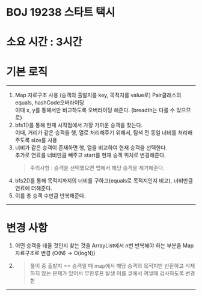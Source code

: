 # BOJ 19238 스타트 택시
# 소요 시간 : 3시간
# 기본 로직
---
1. Map 자료구조 사용 (승객의 출발지를 key, 목적지를 value로) Pair클래스의 equals, hashCode오버라이딩   
   이때 x, y를 통해서만 비교하도록 오버라이딩 해준다. (breadth는 다를 수 있으므로)
2. bfs1()를 통해 현재 시작점에서 가장 가까운 승객을 찾는다.    
   이때, 거리가 같은 승객을 행, 열로 처리해주기 위해서, 탐색 전 동일 너비를 처리해주도록 size를 사용
3. 너비가 같은 승객이 존재하면 행, 열을 비교하여 현재 승객을 선택한다.    
    추가로 연료를 너비만큼 빼주고 start를 현재 승객 위치로 변경해준다. 
    > 주의사항 : 승객을 선택했으면 맵에서 해당 승객을 제거해준다.
4. bfs2()를 통해 목적지까지의 너비를 구하고(equals로 목적지인지 비교), 너비만큼 연료에 더해준다.
5. 이를 총 승객 수만큼 반복해준다.
-------------
# 변경 사항
1. 어떤 승객을 태울 것인지 찾는 것을 ArrayList에서 n번 반복해야 하는 부분을 Map 자료구조로 변경 (O(N) -> O(logN))
2. > 풀이 중 출발지 == 승객일 때 map에서 해당 승객의 목적지만 반환하고 삭제하지 않는 문제가 있어서 무한루프 발생 이를 큐에서 꺼낼때 검사하도록 변경함
---